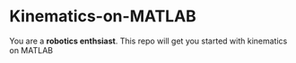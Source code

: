 # Kinematics-on-MATLAB
You are a **robotics enthsiast**. This repo will get you started with kinematics on MATLAB
